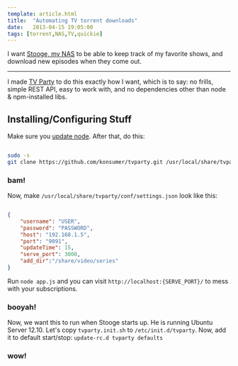 ```yaml
---
template: article.html
title:  "Automating TV torrent downloads"
date:   2013-04-15 19:05:00
tags: [torrent,NAS,TV,quickie]
---
```


I want [Stooge, my NAS](/2013/03/19/nas.html) to be able to keep track of my favorite shows, and download new episodes when they come out.

---

I made [TV Party](https://github.com/konsumer/tvparty) to do this exactly how I want, which is to say: no frills, simple REST API, easy to work with, and no dependencies other than node & npm-installed libs.

## Installing/Configuring Stuff

Make sure you [update node](http://blog.jetboystudio.com/2013/02/03/update-node.html). After that, do this:

```bash

sudo -s
git clone https://github.com/konsumer/tvparty.git /usr/local/share/tvparty && cd /usr/local/share/tvparty && npm install

```

### bam!

Now, make `/usr/local/share/tvparty/conf/settings.json` look like this:

```json

{
    "username": "USER",
    "password": "PASSWORD",
    "host": "192.168.1.5",
    "port": "9091",
    "updateTime": 15,
    "serve_port": 3000,
    "add_dir":"/share/video/series"
}

```

Run `node app.js` and you can visit `http://localhost:{SERVE_PORT}/` to mess with your subscriptions.

### booyah!

Now, we want this to run when Stooge starts up. He is running Ubuntu Server 12.10. Let's copy `tvparty.init.sh` to `/etc/init.d/tvparty`. Now, add it to default start/stop: `update-rc.d tvparty defaults`


### wow!
